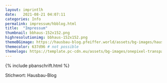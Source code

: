 ```yaml
---
layout: imprintlh
date:   2021-08-21 04:07:11
categories: Info
permalink: impressum/hbblog.html
title:  "Impressum"
thumbnail: bbhaus-152x152.png
highresolutionimg: bbhaus-152x152.png
themeBGimage: https://hausbau-blog.pfeiffer.world/assets/bg-images/haus.jpg
themecolor: 637d96 # not possible
themelogo: https://template.pc-cdn.eu/assets/bg-images/onepixel-transparent.png
---
```


<!-- entry-content -->
{% include pbanschrift.html %}
<p>Stichwort: Hausbau-Blog</p>
<!-- .entry-content -->
